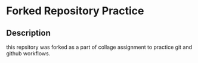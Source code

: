 # Forked Repository Practice 

## Description 
this repsitory was forked as a part of collage assignment to practice git and github workflows.

